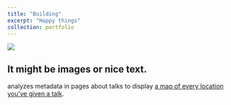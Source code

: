 ```yaml
---
title: "Building"
excerpt: "Happy things"
collection: portfolio
---
```


<img src='/images/500x300.png'>

It might be images or nice text.
---

analyzes metadata in pages about talks to display [a map of every location you've given a talk](https://huihuigong.github.io/_pages/talkmap.html).
